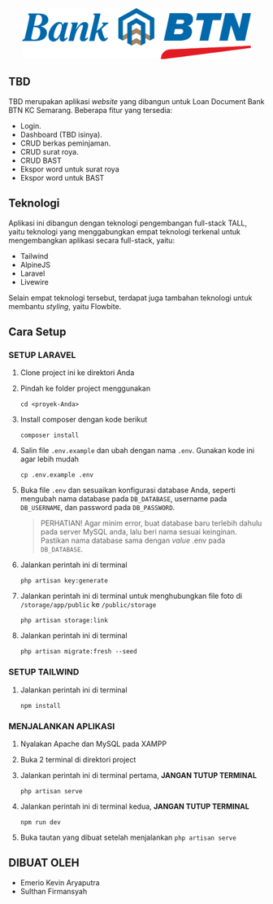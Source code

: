 <p align="center">
    <img src="https://github.com/PinKevin/PKL/blob/main/public/img/btn-logo.png" width="450" height="100">
</p>

## TBD

TBD merupakan aplikasi _website_ yang dibangun untuk Loan Document Bank BTN KC Semarang. Beberapa fitur yang tersedia:

-   Login.
-   Dashboard (TBD isinya).
-   CRUD berkas peminjaman.
-   CRUD surat roya.
-   CRUD BAST
-   Ekspor word untuk surat roya
-   Ekspor word untuk BAST

## Teknologi

Aplikasi ini dibangun dengan teknologi pengembangan full-stack TALL, yaitu teknologi yang menggabungkan empat teknologi terkenal untuk mengembangkan aplikasi secara full-stack, yaitu:

-   Tailwind
-   AlpineJS
-   Laravel
-   Livewire

Selain empat teknologi tersebut, terdapat juga tambahan teknologi untuk membantu _styling_, yaitu Flowbite.

## Cara Setup

### SETUP LARAVEL

1. Clone project ini ke direktori Anda
2. Pindah ke folder project menggunakan

    ```
    cd <proyek-Anda>
    ```

3. Install composer dengan kode berikut

    ```
    composer install
    ```

4. Salin file `.env.example` dan ubah dengan nama `.env`. Gunakan kode ini agar lebih mudah

    ```
    cp .env.example .env
    ```

5. Buka file `.env` dan sesuaikan konfigurasi database Anda, seperti mengubah nama database pada `DB_DATABASE`, username pada `DB_USERNAME`, dan password pada `DB_PASSWORD`.

    > PERHATIAN! Agar minim error, buat database baru terlebih dahulu pada server MySQL anda, lalu beri nama sesuai keinginan. Pastikan nama database sama dengan _value_ .env pada `DB_DATABASE`.

6. Jalankan perintah ini di terminal

    ```
    php artisan key:generate
    ```

7. Jalankan perintah ini di terminal untuk menghubungkan file foto di `/storage/app/public` ke `/public/storage`

    ```
    php artisan storage:link
    ```

8. Jalankan perintah ini di terminal

    ```
    php artisan migrate:fresh --seed
    ```

### SETUP TAILWIND

1. Jalankan perintah ini di terminal
    ```
    npm install
    ```

### MENJALANKAN APLIKASI

1. Nyalakan Apache dan MySQL pada XAMPP

2. Buka 2 terminal di direktori project

3. Jalankan perintah ini di terminal pertama, **JANGAN TUTUP TERMINAL**

    ```
    php artisan serve
    ```

4. Jalankan perintah ini di terminal kedua, **JANGAN TUTUP TERMINAL**

    ```
    npm run dev
    ```

5. Buka tautan yang dibuat setelah menjalankan `php artisan serve`

## DIBUAT OLEH

-   Emerio Kevin Aryaputra
-   Sulthan Firmansyah

